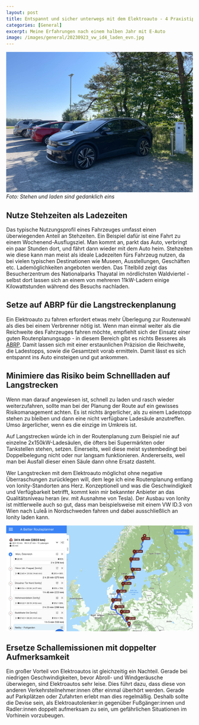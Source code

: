```yaml
---
layout: post
title: Entspannt und sicher unterwegs mit dem Elektroauto - 4 Praxistipps
categories: [General]
excerpt: Meine Erfahrungen nach einem halben Jahr mit E-Auto 
image: /images/general/20230923_vw_id4_laden_evn.jpg
---
```


![Volkswagen ID.4 an einer 11kW EVN-Ladesäule](../images/general/20230923_vw_id4_laden_evn.jpg)
_Foto: Stehen und laden sind gedanklich eins_

## Nutze Stehzeiten als Ladezeiten
Das typische Nutzungsprofil eines Fahrzeuges umfasst einen überwiegenden Anteil an Stehzeiten. Ein Beispiel dafür ist eine Fahrt zu einem Wochenend-Ausflugsziel. Man kommt an, parkt das Auto, verbringt ein paar Stunden dort, und fährt dann wieder mit dem Auto heim. Stehzeiten wie diese kann man meist als ideale Ladezeiten fürs Fahrzeug nutzen, da bei vielen typischen Destinationen wie Museen, Ausstellungen, Geschäften etc. Lademöglichkeiten angeboten werden. Das Titelbild zeigt das Besucherzentrum des Nationalparks Thayatal im nördlichsten Waldviertel - selbst dort lassen sich an einem von mehreren 11kW-Ladern einige Kilowattstunden während des Besuchs nachladen. 


## Setze auf ABRP für die Langstreckenplanung
Ein Elektroauto zu fahren erfordert etwas mehr Überlegung zur Routenwahl als dies bei einem Verbrenner nötig ist. Wenn man einmal weiter als die Reichweite des Fahrzeuges fahren möchte, empfiehlt sich der Einsatz einer guten Routenplanungsapp - in diesem Bereich gibt es nichts Besseres als [ABRP](https://abetterrouteplanner.com/). Damit lassen sich mit einer erstaunlichen Präzision die Reichweite, die Ladestopps, sowie die Gesamtzeit vorab ermitteln. Damit lässt es sich entspannt ins Auto einsteigen und gut ankommen.


## Minimiere das Risiko beim Schnellladen auf Langstrecken
Wenn man darauf angewiesen ist, schnell zu laden und rasch wieder weiterzufahren, sollte man bei der Planung der Route auf ein gewisses Risikomanagement achten. Es ist nichts ärgerlicher, als zu einem Ladestopp stehen zu bleiben und dann eine nicht verfügbare Ladesäule anzutreffen. Umso ärgerlicher, wenn es die einzige im Umkreis ist.

Auf Langstrecken würde ich in der Routenplanung zum Beispiel nie auf einzelne 2x150kW-Ladesäulen, die öfters bei Supermärkten oder Tankstellen stehen, setzen. Einerseits, weil diese meist systembedingt bei Doppelbelegung nicht oder nur langsam funktionieren. Andererseits, weil man bei Ausfall dieser einen Säule dann ohne Ersatz dasteht.

Wer Langstrecken mit dem Elektroauto möglichst ohne negative Überraschungen zurücklegen will, dem lege ich eine Routenplanung entlang von Ionity-Standorten ans Herz. Konzeptionell und was die Geschwindigkeit und Verfügbarkeit betrifft, kommt kein mir bekannter Anbieter an das Qualitätsniveau heran (ev. mit Ausnahme von Tesla). Der Ausbau von Ionity ist mittlerweile auch so gut, dass man beispielsweise mit einem VW ID.3 von Wien nach Luleå in Nordschweden fahren und dabei ausschließlich an Ionity laden kann.

[![ABRP Routenplanung von Wien nach Luleå mit einem VW ID.3](../images/general/20230923_abrp_vienna_lulea.jpg)](https://abetterrouteplanner.com/?plan_uuid=666a2ac3-2e6d-4fb9-936c-abf7374ec6b0)

## Ersetze Schallemissionen mit doppelter Aufmerksamkeit 
Ein großer Vorteil von Elektroautos ist gleichzeitig ein Nachteil. Gerade bei niedrigen Geschwindigkeiten, bevor Abroll- und Windgeräusche überwiegen, sind Elektroautos sehr leise.
Dies führt dazu, dass diese von anderen Verkehrsteilnehmer:innen öfter einmal überhört werden. Gerade auf Parkplätzen oder Zufahrten erlebt man dies regelmäßig.
Deshalb sollte die Devise sein, als Elektroautolenker:in gegenüber Fußgänger:innen und Radler:innen doppelt aufmerksam zu sein, um gefährlichen Situationen im Vorhinein vorzubeugen.

